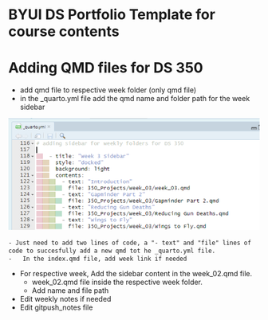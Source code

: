 # BYUI DS Portfolio Template for course contents


# Adding QMD files for DS 350

-   add qmd file to respective week folder (only qmd file)
-   in the \_quarto.yml file add the qmd name and folder path for the week sidebar

![Quarto sample](Images/add_qmd_weeks.png)

    - Just need to add two lines of code, a "- text" and "file" lines of code to succesfully add a new qmd tot he _quarto.yml file. 
    -   In the index.qmd file, add week link if needed
-   For respective week, Add the sidebar content in the week_02.qmd file.
    -   week_02.qmd file inside the respective week folder.
    -   Add name and file path
-   Edit weekly notes if needed
-   Edit gitpush_notes file


